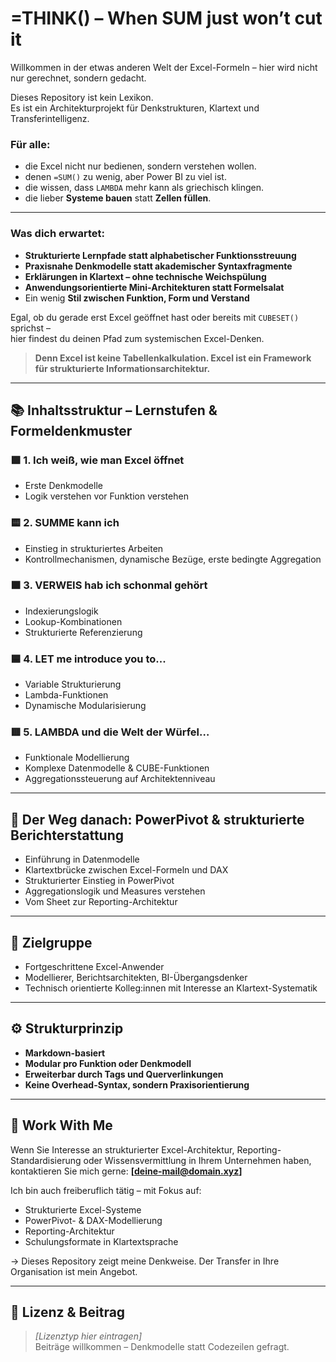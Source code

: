 
# =THINK() – When SUM just won’t cut it

Willkommen in der etwas anderen Welt der Excel-Formeln – hier wird nicht nur gerechnet, sondern gedacht.

Dieses Repository ist kein Lexikon.  
Es ist ein Architekturprojekt für Denkstrukturen, Klartext und Transferintelligenz.

### Für alle:
- die Excel nicht nur bedienen, sondern verstehen wollen.  
- denen `=SUM()` zu wenig, aber Power BI zu viel ist.  
- die wissen, dass `LAMBDA` mehr kann als griechisch klingen.  
- die lieber **Systeme bauen** statt **Zellen füllen**.

---

### Was dich erwartet:
- **Strukturierte Lernpfade statt alphabetischer Funktionsstreuung**  
- **Praxisnahe Denkmodelle statt akademischer Syntaxfragmente**  
- **Erklärungen in Klartext – ohne technische Weichspülung**  
- **Anwendungsorientierte Mini-Architekturen statt Formelsalat**  
- Ein wenig **Stil zwischen Funktion, Form und Verstand**

Egal, ob du gerade erst Excel geöffnet hast oder bereits mit `CUBESET()` sprichst –  
hier findest du deinen Pfad zum systemischen Excel-Denken.

> **Denn Excel ist keine Tabellenkalkulation. Excel ist ein Framework für strukturierte Informationsarchitektur.**

---

## 📚 Inhaltsstruktur – Lernstufen & Formeldenkmuster

### 🟩 1. Ich weiß, wie man Excel öffnet
- Erste Denkmodelle
- Logik verstehen vor Funktion verstehen

### 🟨 2. SUMME kann ich
- Einstieg in strukturiertes Arbeiten
- Kontrollmechanismen, dynamische Bezüge, erste bedingte Aggregation

### 🟧 3. VERWEIS hab ich schonmal gehört
- Indexierungslogik
- Lookup-Kombinationen
- Strukturierte Referenzierung

### 🟦 4. LET me introduce you to...
- Variable Strukturierung
- Lambda-Funktionen
- Dynamische Modularisierung

### 🟥 5. LAMBDA und die Welt der Würfel…
- Funktionale Modellierung
- Komplexe Datenmodelle & CUBE-Funktionen
- Aggregationssteuerung auf Architektenniveau

---

## 🧭 Der Weg danach: PowerPivot & strukturierte Berichterstattung
- Einführung in Datenmodelle
- Klartextbrücke zwischen Excel-Formeln und DAX
- Strukturierter Einstieg in PowerPivot
- Aggregationslogik und Measures verstehen
- Vom Sheet zur Reporting-Architektur

---

## 🧠 Zielgruppe
- Fortgeschrittene Excel-Anwender
- Modellierer, Berichtsarchitekten, BI-Übergangsdenker
- Technisch orientierte Kolleg:innen mit Interesse an Klartext-Systematik

---

## ⚙ Strukturprinzip
- **Markdown-basiert**
- **Modular pro Funktion oder Denkmodell**
- **Erweiterbar durch Tags und Querverlinkungen**
- **Keine Overhead-Syntax, sondern Praxisorientierung**

---

## 🧰 Work With Me
Wenn Sie Interesse an strukturierter Excel-Architektur, Reporting-Standardisierung oder Wissensvermittlung in Ihrem Unternehmen haben,  
kontaktieren Sie mich gerne: **[deine-mail@domain.xyz]**

Ich bin auch freiberuflich tätig – mit Fokus auf:
- Strukturierte Excel-Systeme
- PowerPivot- & DAX-Modellierung
- Reporting-Architektur
- Schulungsformate in Klartextsprache

→ Dieses Repository zeigt meine Denkweise. Der Transfer in Ihre Organisation ist mein Angebot.

---

## 📄 Lizenz & Beitrag
> _[Lizenztyp hier eintragen]_  
> Beiträge willkommen – Denkmodelle statt Codezeilen gefragt.
